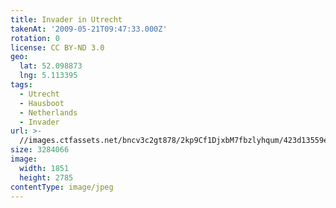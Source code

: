 ```yaml
---
title: Invader in Utrecht
takenAt: '2009-05-21T09:47:33.000Z'
rotation: 0
license: CC BY-ND 3.0
geo:
  lat: 52.098873
  lng: 5.113395
tags:
  - Utrecht
  - Hausboot
  - Netherlands
  - Invader
url: >-
  //images.ctfassets.net/bncv3c2gt878/2kp9Cf1DjxbM7fbzlyhqum/423d13559ec12d49488352e79a4db5ef/invader-in-utrecht_4378673334_o
size: 3284066
image:
  width: 1851
  height: 2785
contentType: image/jpeg
---
```


